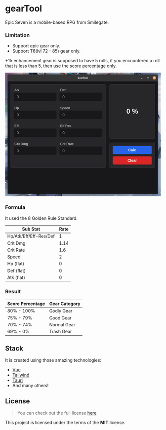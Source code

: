 # gearTool
Epic Seven is a mobile-based RPG from Smilegate.

### Limitation
- Support epic gear only.
- Support T6(lvl 72 - 85) gear only.

+15 enhancement gear is supposed to have 5 rolls, if you encountered a roll that is less than 5,  then use the score percentage only.

<img src="./res/output.png" alt="output-gearTool" >

### Formula
It used the 8 Golden Rule Standard:

| Sub Stat                  | Rate
| ------------------------- | -------------
| Hp/Atk/Eff/Eff-Res/Def    | 1
| Crit Dmg                  | 1.14
| Crit Rate                 | 1.6
| Speed                     | 2
| Hp (flat)                 | 0
| Def (flat)                 | 0
| Atk (flat)                 | 0

### Result
| Score Percentage | Gear Category
| ---------------- | -------------
| 80% - 100%       | Godly Gear
| 75% - 79%        | Good Gear
| 70% - 74%        | Normal Gear
| 69% - 0%         | Trash Gear

## Stack
It is created using those amazing technologies:
- [Vue](https://vuejs.org/)
- [Tailwind](https://tailwindcss.com/)
- [Tauri](https://tauri.studio/en/)
- And many others!

## License
>You can check out the full license [here](https://github.com/hafizhaziq307/gearTool/blob/main/LICENSE)

This project is licensed under the terms of the **MIT** license.
